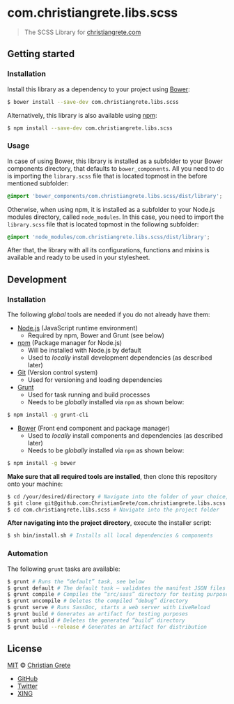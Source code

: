 # com.christiangrete.libs.scss

> The SCSS Library for [christiangrete.com](https://christiangrete.com)


## Getting started

### Installation
Install this library as a dependency to your project using [Bower](http://bower.io):
```sh
$ bower install --save-dev com.christiangrete.libs.scss
```
Alternatively, this library is also available using [npm](https://www.npmjs.org):
```sh
$ npm install --save-dev com.christiangrete.libs.scss
```

### Usage
In case of using Bower, this library is installed as a subfolder to your Bower components directory, that defaults to `bower_components`. All you need to do is importing the `library.scss` file that is located topmost in the before mentioned subfolder:
```css
@import 'bower_components/com.christiangrete.libs.scss/dist/library';
```
Otherwise, when using npm, it is installed as a subfolder to your Node.js modules directory, called `node_modules`. In this case, you need to import the `library.scss` file that is located topmost in the following subfolder:
```css
@import 'node_modules/com.christiangrete.libs.scss/dist/library';
```
After that, the library with all its configurations, functions and mixins is available and ready to be used in your stylesheet.


## Development

### Installation
The following _global_ tools are needed if you do not already have them:
- [Node.js](http://nodejs.org/download) (JavaScript runtime environment)
    - Required by npm, Bower and Grunt (see below)
- [npm](https://www.npmjs.org) (Package manager for Node.js)
    - Will be installed with Node.js by default
    - Used to _locally_ install development dependencies (as described later)
- [Git](http://git-scm.com/download) (Version control system)
    - Used for versioning and loading dependencies
- [Grunt](http://gruntjs.com/getting-started)
    - Used for task running and build processes
    - Needs to be _globally_ installed via `npm` as shown below:
```sh
$ npm install -g grunt-cli
```
- [Bower](http://bower.io/#install-bower) (Front end component and package manager)
    - Used to _locally_ install components and dependencies (as described later)
    - Needs to be _globally_ installed via `npm` as shown below:
```sh
$ npm install -g bower
```

__Make sure that all required tools are installed__, then clone this repository onto your machine:
```sh
$ cd /your/desired/directory # Navigate into the folder of your choice, then:
$ git clone git@github.com:ChristianGrete/com.christiangrete.libs.scss.git
$ cd com.christiangrete.libs.scss # Navigate into the project folder
```

__After navigating into the project directory__, execute the installer script:
```sh
$ sh bin/install.sh # Installs all local dependencies & components
```

### Automation
The following `grunt` tasks are available:
```sh
$ grunt # Runs the “default” task, see below
$ grunt default # The default task — validates the manifest JSON files
$ grunt compile # Compiles the “src/sass” directory for testing purposes
$ grunt uncompile # Deletes the compiled “debug” directory
$ grunt serve # Runs SassDoc, starts a web server with LiveReload
$ grunt build # Generates an artifact for testing purposes
$ grunt unbuild # Deletes the generated “build” directory
$ grunt build --release # Generates an artifact for distribution
```


## License

[MIT](http://opensource.org/licenses/MIT) © [Christian Grete](https://christiangrete.com)
- [GitHub](https://github.com/ChristianGrete)
- [Twitter](https://twitter.com/ChristianGrete)
- [XING](https://www.xing.com/profile/Christian_Grete2)